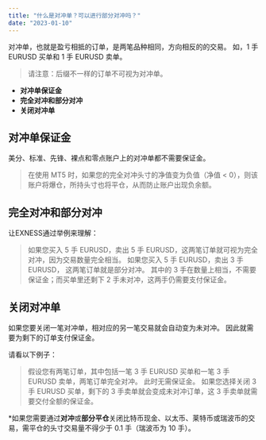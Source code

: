```yaml
---
title: "什么是对冲单？可以进行部分对冲吗？"
date: "2023-01-10"
---
```


<Ads></Ads> 

对冲单，也就是盈亏相抵的订单，是两笔品种相同，方向相反的的交易。 如，1 手 EURUSD 买单和 1 手 EURUSD 卖单。

> 请注意：后缀不一样的订单不可视为对冲单。

- **对冲单保证金**
- **完全对冲和部分对冲**
- **关闭对冲单**

## **对冲单保证金**

美分、标准、先锋、裸点和零点账户上的对冲单都不需要保证金。

> 在使用 MT5 时，如果您的完全对冲头寸的净值变为负值（净值 < 0），则该账户将爆仓，所持头寸也将平仓，从而防止账户出现负余额。

## **完全对冲和部分对冲**

让EXNESS通过举例来理解：

> 如果您买入 5 手 EURUSD，卖出 5 手 EURUSD，这两笔订单就可视为完全对冲，因为交易数量完全相当。
> 如果您买入 5 手 EURUSD，卖出 3 手 EURUSD， 这两笔订单就是部分对冲。 其中的 3 手在数量上相当，不需要保证金；而买单里还剩下 2 手未对冲，这两手仍需要支付保证金。

## **关闭对冲单**

如果您要关闭一笔对冲单，相对应的另一笔交易就会自动变为未对冲。 因此就需要为剩下的订单支付保证金。

请看以下例子：

> 假设您有两笔订单，其中包括一笔 3 手 EURUSD 买单和一笔 3 手 EURUSD 卖单，两笔订单完全对冲。 此时无需保证金。
> 如果您选择关闭 3 手 EURUSD 买单，剩下的 3 手卖单就会变成未对冲订单，这 3 手卖单就需要交付全额的保证金。

*如果您需要通过**对冲**或**部分平仓**关闭比特币现金、以太币、莱特币或瑞波币的交易，需平仓的头寸交易量不得少于 0.1 手（瑞波币为 10 手）。
